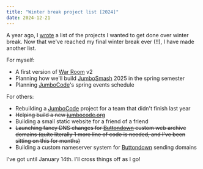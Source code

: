 ```yaml
---
title: "Winter break project list [2024]"
date: 2024-12-21
---
```


A year ago, I [wrote](/winter23) a list of the projects I wanted to get done over winter break. Now that we've reached my final winter break ever (!!), I have made another list.

For myself:

- A first version of [War Room](https://war.elk.sh/home) v2
- Planning how we'll build [JumboSmash](https://github.com/jumbosmash/tradition) 2025 in the spring semester
- Planning [JumboCode](/jumbocode)'s spring events schedule

For others:

- Rebuilding a [JumboCode](/jumbocode) project for a team that didn't finish last year
- ~~Helping build a new [jumbocode.org](https://jumbocode.org)~~
- Building a small static website for a friend of a friend
- ~~Launching fancy DNS changes for [Buttondown](https://buttondown.com) custom web archive domains (quite literally 1 more line of code is needed, and I've been sitting on this for months)~~
- Building a custom nameserver system for [Buttondown](https://buttondown.com) sending domains

I’ve got until January 14th. I’ll cross things off as I go!
